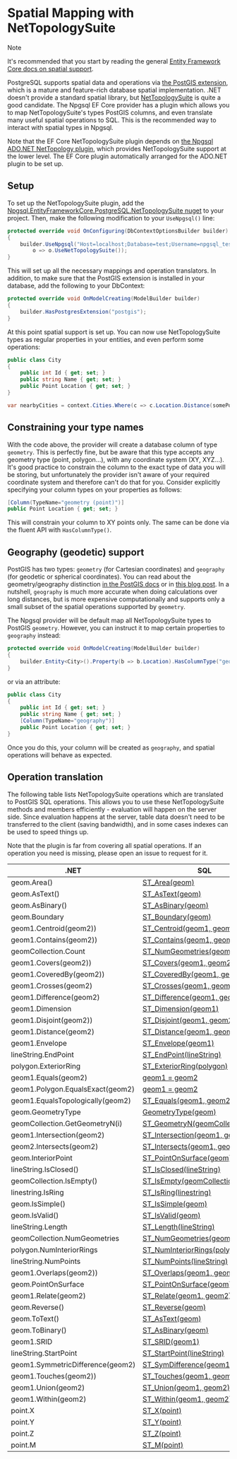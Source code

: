 # Spatial Mapping with NetTopologySuite

> [!NOTE]
> It's recommended that you start by reading the general [Entity Framework Core docs on spatial support](https://docs.microsoft.com/ef/core/modeling/spatial).

PostgreSQL supports spatial data and operations via [the PostGIS extension](https://postgis.net/), which is a mature and feature-rich database spatial implementation. .NET doesn't provide a standard spatial library, but [NetTopologySuite](https://github.com/NetTopologySuite/NetTopologySuite) is quite a good candidate. The Npgsql EF Core provider has a plugin which allows you to map NetTopologySuite's types PostGIS columns, and even translate many useful spatial operations to SQL. This is the recommended way to interact with spatial types in Npgsql.

Note that the EF Core NetTopologySuite plugin depends on [the Npgsql ADO.NET NetTopology plugin](http://www.npgsql.org/doc/types/nts.html), which provides NetTopologySuite support at the lower level. The EF Core plugin automatically arranged for the ADO.NET plugin to be set up.

## Setup

To set up the NetTopologySuite plugin, add the [Npgsql.EntityFrameworkCore.PostgreSQL.NetTopologySuite nuget](https://www.nuget.org/packages/Npgsql.EntityFrameworkCore.PostgreSQL.NetTopologySuite) to your project. Then, make the following modification to your `UseNpgsql()` line:

```c#
protected override void OnConfiguring(DbContextOptionsBuilder builder)
{
    builder.UseNpgsql("Host=localhost;Database=test;Username=npgsql_tests;Password=npgsql_tests",
        o => o.UseNetTopologySuite());
}
```

This will set up all the necessary mappings and operation translators. In addition, to make sure that the PostGIS extension is installed in your database, add the following to your DbContext:

```c#
protected override void OnModelCreating(ModelBuilder builder)
{
    builder.HasPostgresExtension("postgis");
}
```

At this point spatial support is set up. You can now use NetTopologySuite types as regular properties in your entities, and even perform some operations:

```c#
public class City
{
    public int Id { get; set; }
    public string Name { get; set; }
    public Point Location { get; set; }
}

var nearbyCities = context.Cities.Where(c => c.Location.Distance(somePoint) < 100);
```

## Constraining your type names

With the code above, the provider will create a database column of type `geometry`. This is perfectly fine, but be aware that this type accepts any geometry type (point, polygon...), with any coordinate system (XY, XYZ...). It's good practice to constrain the column to the exact type of data you will be storing, but unfortunately the provider isn't aware of your required coordinate system and therefore can't do that for you. Consider explicitly specifying your column types on your properties as follows:

```c#
[Column(TypeName="geometry (point)")]
public Point Location { get; set; }
```

This will constrain your column to XY points only. The same can be done via the fluent API with `HasColumnType()`.

## Geography (geodetic) support

PostGIS has two types: `geometry` (for Cartesian coordinates) and `geography` (for geodetic or spherical coordinates). You can read about the geometry/geography distinction [in the PostGIS docs](https://postgis.net/docs/manual-2.4/using_postgis_dbmanagement.html#PostGIS_Geography) or in [this blog post](http://workshops.boundlessgeo.com/postgis-intro/geography.html). In a nutshell, `geography` is much more accurate when doing calculations over long distances, but is more expensive computationally and supports only a small subset of the spatial operations supported by `geometry`.

The Npgsql provider will be default map all NetTopologySuite types to PostGIS `geometry`. However, you can instruct it to map certain properties to `geography` instead:

```c#
protected override void OnModelCreating(ModelBuilder builder)
{
    builder.Entity<City>().Property(b => b.Location).HasColumnType("geography (point)");
}
```

or via an attribute:

```c#
public class City
{
    public int Id { get; set; }
    public string Name { get; set; }
    [Column(TypeName="geography")]
    public Point Location { get; set; }
}
```

Once you do this, your column will be created as `geography`, and spatial operations will behave as expected.

## Operation translation

The following table lists NetTopologySuite operations which are translated to PostGIS SQL operations. This allows you to use these NetTopologySuite methods and members efficiently - evaluation will happen on the server side. Since evaluation happens at the server, table data doesn't need to be transferred to the client (saving bandwidth), and in some cases indexes can be used to speed things up.

Note that the plugin is far from covering all spatial operations. If an operation you need is missing, please open an issue to request for it.

.NET                             | SQL
---------------------------------|-----
geom.Area()                      | [ST_Area(geom)](https://postgis.net/docs/manual-3.0/ST_Area.html)
geom.AsText()                    | [ST_AsText(geom)](https://postgis.net/docs/manual-3.0/ST_AsText.html)
geom.AsBinary()                  | [ST_AsBinary(geom)](https://postgis.net/docs/manual-3.0/ST_AsBinary.html)
geom.Boundary                    | [ST_Boundary(geom)](https://postgis.net/docs/manual-3.0/ST_Boundary.html)
geom1.Centroid(geom2))           | [ST_Centroid(geom1, geom2)](https://postgis.net/docs/manual-3.0/ST_Centroid.html)
geom1.Contains(geom2))           | [ST_Contains(geom1, geom2)](https://postgis.net/docs/manual-3.0/ST_Contains.html)
geomCollection.Count             | [ST_NumGeometries(geom1)](https://postgis.net/docs/manual-3.0/ST_NumGeometries.html)
geom1.Covers(geom2))             | [ST_Covers(geom1, geom2)](https://postgis.net/docs/manual-3.0/ST_Covers.html)
geom1.CoveredBy(geom2))          | [ST_CoveredBy(geom1, geom2)](https://postgis.net/docs/manual-3.0/ST_CoveredBy.html)
geom1.Crosses(geom2)             | [ST_Crosses(geom1, geom2)](https://postgis.net/docs/manual-3.0/ST_Crosses.html)
geom1.Difference(geom2)          | [ST_Difference(geom1, geom2)](https://postgis.net/docs/manual-3.0/ST_Difference.html)
geom1.Dimension                  | [ST_Dimension(geom1)](https://postgis.net/docs/manual-3.0/ST_Dimension.html)
geom1.Disjoint(geom2))           | [ST_Disjoint(geom1, geom2)](https://postgis.net/docs/manual-3.0/ST_Disjoint.html)
geom1.Distance(geom2)            | [ST_Distance(geom1, geom2)](https://postgis.net/docs/manual-3.0/ST_Distance.html)
geom1.Envelope                   | [ST_Envelope(geom1)](https://postgis.net/docs/manual-3.0/ST_Envelope.html)
lineString.EndPoint              | [ST_EndPoint(lineString)](https://postgis.net/docs/manual-3.0/ST_EndPoint.html)
polygon.ExteriorRing             | [ST_ExteriorRing(polygon)](https://postgis.net/docs/manual-3.0/ST_ExteriorRing.html)
geom1.Equals(geom2)              | [geom1 = geom2](https://postgis.net/docs/manual-3.0/ST_Geometry_EQ.html)
geom1.Polygon.EqualsExact(geom2) | [geom1 = geom2](https://postgis.net/docs/manual-3.0/ST_Geometry_EQ.html)
geom1.EqualsTopologically(geom2) | [ST_Equals(geom1, geom2)](https://postgis.net/docs/manual-3.0/ST_Equals.html)
geom.GeometryType                | [GeometryType(geom)](https://postgis.net/docs/manual-3.0/GeometryType.html)
geomCollection.GetGeometryN(i)   | [ST_GeometryN(geomCollection, i)](https://postgis.net/docs/manual-3.0/ST_GeometryN.html)
geom1.Intersection(geom2)        | [ST_Intersection(geom1, geom2)](https://postgis.net/docs/manual-3.0/ST_Intersection.html)
geom2.Intersects(geom2)          | [ST_Intersects(geom1, geom2)](https://postgis.net/docs/manual-3.0/ST_Intersects.html)
geom.InteriorPoint               | [ST_PointOnSurface(geom)](https://postgis.net/docs/manual-3.0/ST_PointOnSurface.html)
lineString.IsClosed()            | [ST_IsClosed(lineString)](https://postgis.net/docs/manual-3.0/ST_IsClosed.html)
geomCollection.IsEmpty()         | [ST_IsEmpty(geomCollection)](https://postgis.net/docs/manual-3.0/ST_IsEmpty.html)
linestring.IsRing                | [ST_IsRing(linestring)](https://postgis.net/docs/manual-3.0/ST_IsRing.html)
geom.IsSimple()                  | [ST_IsSimple(geom)](https://postgis.net/docs/manual-3.0/ST_IsSimple.html)
geom.IsValid()                   | [ST_IsValid(geom)](https://postgis.net/docs/manual-3.0/ST_IsValid.html)
lineString.Length                | [ST_Length(lineString)](https://postgis.net/docs/manual-3.0/ST_Length.html)
geomCollection.NumGeometries     | [ST_NumGeometries(geomCollection)](https://postgis.net/docs/manual-3.0/ST_NumGeometries.html)
polygon.NumInteriorRings         | [ST_NumInteriorRings(polygon)](https://postgis.net/docs/manual-3.0/ST_NumInteriorRings.html)
lineString.NumPoints             | [ST_NumPoints(lineString)](https://postgis.net/docs/manual-3.0/ST_NumPoints.html)
geom1.Overlaps(geom2))           | [ST_Overlaps(geom1, geom2)](https://postgis.net/docs/manual-3.0/ST_Overlaps.html)
geom.PointOnSurface              | [ST_PointOnSurface(geom)](https://postgis.net/docs/manual-3.0/ST_PointOnSurface.html)
geom1.Relate(geom2)              | [ST_Relate(geom1, geom2)](https://postgis.net/docs/manual-3.0/ST_Relate.html)
geom.Reverse()                   | [ST_Reverse(geom)](https://postgis.net/docs/manual-3.0/ST_Reverse.html)
geom.ToText()                    | [ST_AsText(geom)](https://postgis.net/docs/manual-3.0/ST_AsText.html)
geom.ToBinary()                  | [ST_AsBinary(geom)](https://postgis.net/docs/manual-3.0/ST_AsBinary.html)
geom1.SRID                       | [ST_SRID(geom1)](https://postgis.net/docs/manual-3.0/ST_SRID.html)
lineString.StartPoint            | [ST_StartPoint(lineString)](https://postgis.net/docs/manual-3.0/ST_StartPoint.html)
geom1.SymmetricDifference(geom2) | [ST_SymDifference(geom1, geom2)](https://postgis.net/docs/manual-3.0/ST_SymDifference.html)
geom1.Touches(geom2))            | [ST_Touches(geom1, geom2)](https://postgis.net/docs/manual-3.0/ST_Touches.html)
geom1.Union(geom2)               | [ST_Union(geom1, geom2)](https://postgis.net/docs/manual-3.0/ST_Union.html)
geom1.Within(geom2)              | [ST_Within(geom1, geom2)](https://postgis.net/docs/manual-3.0/ST_Within.html)
point.X                          | [ST_X(point)](https://postgis.net/docs/manual-3.0/ST_X.html)
point.Y                          | [ST_Y(point)](https://postgis.net/docs/manual-3.0/ST_Y.html)
point.Z                          | [ST_Z(point)](https://postgis.net/docs/manual-3.0/ST_Z.html)
point.M                          | [ST_M(point)](https://postgis.net/docs/manual-3.0/ST_M.html)

